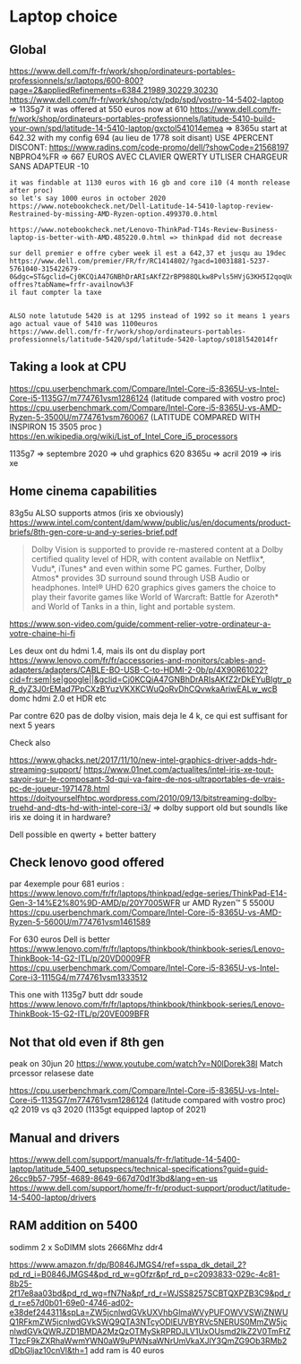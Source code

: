 # Laptop choice


## Global 

https://www.dell.com/fr-fr/work/shop/ordinateurs-portables-professionnels/sr/laptops/600-800?page=2&appliedRefinements=6384,21989,30229,30230
https://www.dell.com/fr-fr/work/shop/cty/pdp/spd/vostro-14-5402-laptop => 1135g7
	it was offered at 550 euros now at 610
https://www.dell.com/fr-fr/work/shop/ordinateurs-portables-professionnels/latitude-5410-build-your-own/spd/latitude-14-5410-laptop/gxctol541014emea => 8365u
	start at 642.32 with my config 694 (au lieu de 1778 soit disant)
	USE 4PERCENT DISCONT:
		https://www.radins.com/code-promo/dell/?showCode=21568197
		NBPRO4%FR
	=> 667 EUROS
	AVEC CLAVIER QWERTY 
	UTLISER CHARGEUR SANS ADAPTEUR -10
	
	it was findable at 1130 euros with 16 gb and core i10 (4 month release after proc)
	so let's say 1000 euros in october 2020
	https://www.notebookcheck.net/Dell-Latitude-14-5410-laptop-review-Restrained-by-missing-AMD-Ryzen-option.499370.0.html
	
	https://www.notebookcheck.net/Lenovo-ThinkPad-T14s-Review-Business-laptop-is-better-with-AMD.485220.0.html => thinkpad did not decrease

	sur dell premier e offre cyber week il est a 642,37 et jusqu au 19dec
	https://www.dell.com/premier/FR/fr/RC1414802/?gacd=10031881-5237-5761040-315422679-0&dgc=ST&gclid=Cj0KCQiA47GNBhDrARIsAKfZ2rBP988QLkw8Pvls5HVjG3KH5I2qoqUqjekhmV6cmHAFMgTei0WyZxgaApLDEALw_wcB&gclsrc=aw.ds#/deals/fr-offres?tabName=frfr-availnow%3F
	il faut compter la taxe

		
	ALSO note latutude 5420 is at 1295 instead of 1992 so it means 1 years ago actual vaue of 5410 was 1100euros
	https://www.dell.com/fr-fr/work/shop/ordinateurs-portables-professionnels/latitude-5420/spd/latitude-5420-laptop/s018l542014fr


## Taking a look at CPU

https://cpu.userbenchmark.com/Compare/Intel-Core-i5-8365U-vs-Intel-Core-i5-1135G7/m774761vsm1286124 (latitude compared with vostro proc)
https://cpu.userbenchmark.com/Compare/Intel-Core-i5-8365U-vs-AMD-Ryzen-5-3500U/m774761vsm760067 (LATITUDE COMPARED WITH INSPIRON 15 3505 proc )
https://en.wikipedia.org/wiki/List_of_Intel_Core_i5_processors

 1135g7 => septembre 2020 => uhd graphics 620
 8365u => acril 2019 => iris xe
 
## Home cinema capabilities
 
83g5u ALSO supports atmos (iris xe obviously)
https://www.intel.com/content/dam/www/public/us/en/documents/product-briefs/8th-gen-core-u-and-y-series-brief.pdf
> Dolby Vision is supported to provide re-mastered content at a Dolby 
certified quality level of HDR, with content available on Netflix*, Vudu*, 
iTunes* and even within some PC games. Further, Dolby Atmos* 
provides 3D surround sound through USB Audio or headphones.
Intel® UHD 620 graphics gives gamers the choice to play their favorite 
games like World of Warcraft: Battle for Azeroth* and World of Tanks in 
a thin, light and portable system. 

https://www.son-video.com/guide/comment-relier-votre-ordinateur-a-votre-chaine-hi-fi

Les deux ont du hdmi 1.4, mais ils ont du display port 
https://www.lenovo.com/fr/fr/accessories-and-monitors/cables-and-adapters/adapters/CABLE-BO-USB-C-to-HDMI-2-0b/p/4X90R61022?cid=fr:sem|se|google||&gclid=Cj0KCQiA47GNBhDrARIsAKfZ2rDkEYuBlgtr_pR_dyZ3J0rEMad7PpCXzBYuzVKXKCWuQoRvDhCQvwkaAriwEALw_wcB
domc hdmi 2.0 et HDR etc 

Par contre 620 pas de dolby vision, mais deja le 4 k, ce qui est suffisant for next 5 years

Check also

https://www.ghacks.net/2017/11/10/new-intel-graphics-driver-adds-hdr-streaming-support/
https://www.01net.com/actualites/intel-iris-xe-tout-savoir-sur-le-composant-3d-qui-va-faire-de-nos-ultraportables-de-vrais-pc-de-joueur-1971478.html
https://doityourselfhtpc.wordpress.com/2010/09/13/bitstreaming-dolby-truehd-and-dts-hd-with-intel-core-i3/ => dolby support old but soundls like iris xe doing it in hardware? 



Dell possible en qwerty + better battery

## Check lenovo good offered

par 4exemple pour 681 eurios : https://www.lenovo.com/fr/fr/laptops/thinkpad/edge-series/ThinkPad-E14-Gen-3-14%E2%80%9D-AMD/p/20Y7005WFR
ur AMD Ryzen™ 5 5500U 
https://cpu.userbenchmark.com/Compare/Intel-Core-i5-8365U-vs-AMD-Ryzen-5-5600U/m774761vsm1461589


For 630 euros
Dell is better
https://www.lenovo.com/fr/fr/laptops/thinkbook/thinkbook-series/Lenovo-ThinkBook-14-G2-ITL/p/20VD0009FR
https://cpu.userbenchmark.com/Compare/Intel-Core-i5-8365U-vs-Intel-Core-i3-1115G4/m774761vsm1333512


This one with 1135g7 butt ddr soude
https://www.lenovo.com/fr/fr/laptops/thinkbook/thinkbook-series/Lenovo-ThinkBook-15-G2-ITL/p/20VE009BFR

## Not that old even if 8th gen

peak on 30jun 20
https://www.youtube.com/watch?v=N0lDorek38I
Match prcessor relasese date 

https://cpu.userbenchmark.com/Compare/Intel-Core-i5-8365U-vs-Intel-Core-i5-1135G7/m774761vsm1286124 (latitude compared with vostro proc)
q2 2019 vs q3 2020 (1135gt equipped laptop of 2021)


## Manual and drivers

https://www.dell.com/support/manuals/fr-fr/latitude-14-5400-laptop/latitude_5400_setupspecs/technical-specifications?guid=guid-26cc9b57-795f-4689-8649-667d70d1f3bd&lang=en-us
https://www.dell.com/support/home/fr-fr/product-support/product/latitude-14-5400-laptop/drivers

## RAM addition on 5400

sodimm 	2 x SoDIMM slots
2666Mhz
ddr4

https://www.amazon.fr/dp/B0846JMGS4/ref=sspa_dk_detail_2?pd_rd_i=B0846JMGS4&pd_rd_w=gOfzr&pf_rd_p=c2093833-029c-4c81-8b25-2f17e8aa03bd&pd_rd_wg=fN7Na&pf_rd_r=WJSS8257SCBTQXPZB3C9&pd_rd_r=e57d0b01-69e0-4746-ad02-e38def244311&spLa=ZW5jcnlwdGVkUXVhbGlmaWVyPUFOWVVSWjZNWUQ1RFkmZW5jcnlwdGVkSWQ9QTA3NTcyODlEUVBYRVc5NERUS0MmZW5jcnlwdGVkQWRJZD1BMDA2MzQzOTMySkRPRDJLV1UxOUsmd2lkZ2V0TmFtZT1zcF9kZXRhaWwmYWN0aW9uPWNsaWNrUmVkaXJlY3QmZG9Ob3RMb2dDbGljaz10cnVl&th=1
add ram is 40 euros

